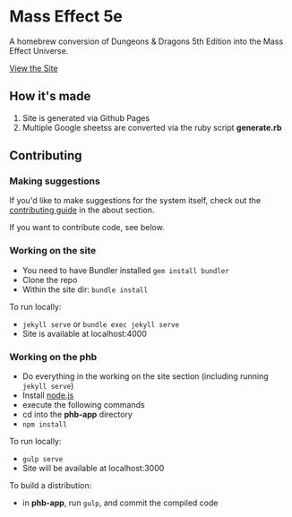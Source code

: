 # Mass Effect 5e
A homebrew conversion of Dungeons & Dragons 5th Edition into the Mass Effect Universe.

 [View the Site](http://n7.world/)
 
 ## How it's made
 
 1. Site is generated via Github Pages
 2. Multiple Google sheetss are converted via the ruby script **generate.rb**
 
 ## Contributing
 
 ### Making suggestions
 
 If you'd like to make suggestions for the system itself, check out the [contributing guide](http://n7.world/about)
 in the about section.
 
 If you want to contribute code, see below.
 
 ### Working on the site
 * You need to have Bundler installed `gem install bundler`
 * Clone the repo
 * Within the site dir: `bundle install`
 
 To run locally:
 
 * `jekyll serve` or `bundle exec jekyll serve`
 * Site is available at localhost:4000
 
 ### Working on the phb
  * Do everything in the working on the site section (including running `jekyll serve`)
  * Install [node.js](https://nodejs.org/en/)
  * execute the following commands
  * cd into the **phb-app** directory
  * `npm install`
  
To run locally:
 * `gulp serve`
 * Site will be available at localhost:3000

To build a distribution:
* in **phb-app**, run `gulp`, and commit the compiled code
